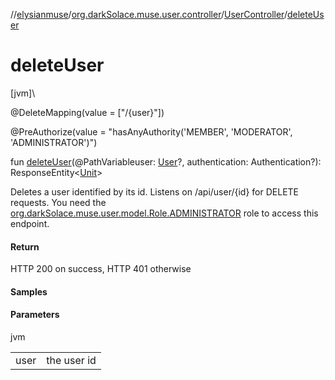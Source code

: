 //[elysianmuse](../../../index.md)/[org.darkSolace.muse.user.controller](../index.md)/[UserController](index.md)/[deleteUser](delete-user.md)

# deleteUser

[jvm]\

@DeleteMapping(value = [&quot;/{user}&quot;])

@PreAuthorize(value = &quot;hasAnyAuthority('MEMBER', 'MODERATOR', 'ADMINISTRATOR')&quot;)

fun [deleteUser](delete-user.md)(@PathVariableuser: [User](../../org.darkSolace.muse.user.model/-user/index.md)?,
authentication: Authentication?):
ResponseEntity&lt;[Unit](https://kotlinlang.org/api/latest/jvm/stdlib/kotlin/-unit/index.html)&gt;

Deletes a user identified by its id. Listens on /api/user/{id} for DELETE requests. You need
the [org.darkSolace.muse.user.model.Role.ADMINISTRATOR](../../org.darkSolace.muse.user.model/-role/-a-d-m-i-n-i-s-t-r-a-t-o-r/index.md)
role to access this endpoint.

#### Return

HTTP 200 on success, HTTP 401 otherwise

#### Samples

#### Parameters

jvm

|      |             |
|------|-------------|
| user | the user id |
